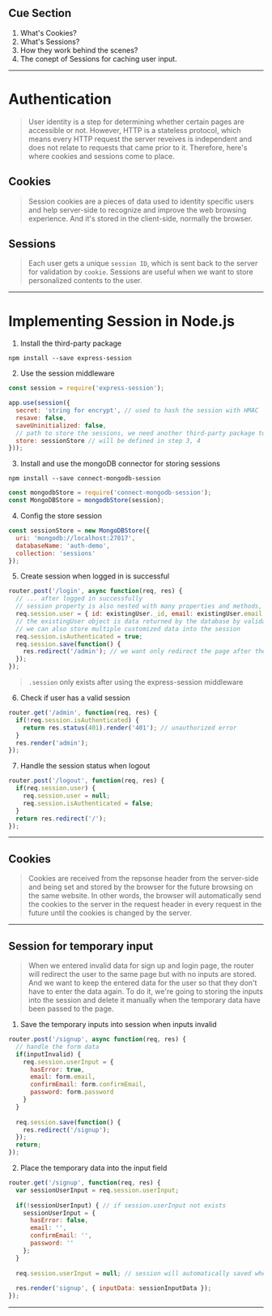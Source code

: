 ## Cue Section
1. What's Cookies?
2. What's Sessions?
3. How they work behind the scenes?
4. The conept of Sessions for caching user input.

---

# Authentication
> User identity is a step for determining whether certain pages are accessible or not. However, HTTP is a stateless protocol, which means every HTTP request the server reveives is independent and does not relate to requests that came prior to it. Therefore, here's where cookies and sessions come to place.

## Cookies
> Session cookies are a pieces of data used to identity specific users and help server-side to recognize and improve the web browsing experience. And it's stored in the client-side, normally the browser.

## Sessions
> Each user gets a unique `session ID`, which is sent back to the server for validation by `cookie`. Sessions are useful when we want to store personalized contents to the user.

---

# Implementing Session in Node.js
1. Install the third-party package
```console
npm install --save express-session
```
2. Use the session middleware
```js
const session = require('express-session');

app.use(session({
  secret: 'string for encrypt', // used to hash the session with HMAC
  resave: false,
  saveUninitialized: false,
  // path to store the sessions, we need another third-party package to store it into the mongoDB
  store: sessionStore // will be defined in step 3, 4
}));
```
3. Install and use the mongoDB connector for storing sessions
```console
npm install --save connect-mongodb-session
```
```js
const mongodbStore = require('connect-mongodb-session');
const MongoDBStore = mongodbStore(session);
```
4. Config the store session
```js
const sessionStore = new MongoDBStore({
  uri: 'mongodb://localhost:27017',
  databaseName: 'auth-demo',
  collection: 'sessions'
});
```
5. Create session when logged in is successful
```js
router.post('/login', async function(req, res) {
  // ... after logged in successfully
  // session property is also nested with many properties and methods, but we can create our own as well (user).
  req.session.user = { id: existingUser._id, email: existingUser.email };
  // the existingUser object is data returned by the database by validating the user email and password
  // we can also store multiple customized data into the session
  req.session.isAuthenticated = true;
  req.session.save(function() {
    res.redirect('/admin'); // we want only redirect the page after the session is stored.
  });
});
```
> `.session` only exists after using the express-session middleware 
6. Check if user has a valid session
```js
router.get('/admin', function(req, res) {
  if(!req.session.isAuthenticated) {
    return res.status(401).render('401'); // unauthorized error
  }
  res.render('admin');
});
```
7. Handle the session status when logout
```js
router.post('/logout', function(req, res) {
  if(req.session.user) {
    req.session.user = null;
    req.session.isAuthenticated = false;
  }
  return res.redirect('/');
});
```

---

## Cookies
> Cookies are received from the repsonse header from the server-side and being set and stored by the browser for the future browsing on the same website. In other words, the browser will automatically send the cookies to the server in the request header in every request in the future until the cookies is changed by the server.

---

## Session for temporary input
> When we entered invalid data for sign up and login page, the router will redirect the user to the same page but with no inputs are stored. And we want to keep the entered data for the user so that they don't have to enter the data again. To do it, we're going to storing the inputs into the session and delete it manually when the temporary data have been passed to the page.
1. Save the temporary inputs into session when inputs invalid
```js
router.post('/signup', async function(req, res) {
  // handle the form data
  if(inputInvalid) {
    req.session.userInput = {
      hasError: true,
      email: form.email,
      confirmEmail: form.confirmEmail,
      password: form.password
    }
  }
  
  req.session.save(function() {
    res.redirect('/signup');
  });
  return;
});
```
2. Place the temporary data into the input field
```js
router.get('/signup', function(req, res) {
  var sessionUserInput = req.session.userInput;
  
  if(!sessionUserInput) { // if session.userInput not exists
    sessionUserInput = {
      hasError: false,
      email: '',
      confirmEmail: '',
      password: ''
    };
  }
  
  req.session.userInput = null; // session will automatically saved when res.redirect() / res.render() is fired
  
  res.render('signup', { inputData: sessionInputData });
});
```

---
